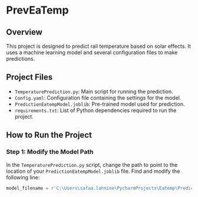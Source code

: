 # PrevEaTemp
## Overview
This project is designed to predict rail temperature based on solar effects. It uses a machine learning model and several configuration files to make predictions.

## Project Files

- `TemperaturePrediction.py`: Main script for running the prediction.
- `Config.yaml`: Configuration file containing the settings for the model.
- `PredictionEatempModel.joblib`: Pre-trained model used for prediction.
- `requirements.txt`: List of Python dependencies required to run the project.

## How to Run the Project

### Step 1: Modify the Model Path

In the `TemperaturePrediction.py` script, change the path to point to the location of your `PredictionEatempModel.joblib` file. Find and modify the following line:

```python
model_filename = r'C:\Users\safaa.lahnine\PycharmProjects\Eatemp\PredictionEatempModel.joblib'
